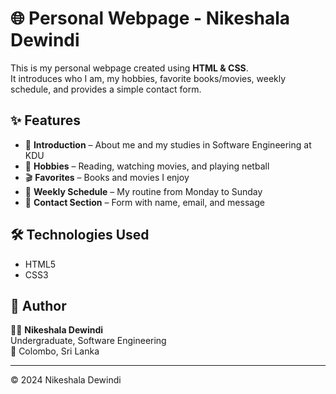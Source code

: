 # 🌐 Personal Webpage - Nikeshala Dewindi

This is my personal webpage created using **HTML & CSS**.  
It introduces who I am, my hobbies, favorite books/movies, weekly schedule, and provides a simple contact form.  

## ✨ Features
- 📖 **Introduction** – About me and my studies in Software Engineering at KDU  
- 🎯 **Hobbies** – Reading, watching movies, and playing netball  
- 🎬 **Favorites** – Books and movies I enjoy  
- 📅 **Weekly Schedule** – My routine from Monday to Sunday  
- 📩 **Contact Section** – Form with name, email, and message  

## 🛠️ Technologies Used
- HTML5  
- CSS3  

## 📌 Author
👩‍💻 **Nikeshala Dewindi**  
Undergraduate, Software Engineering  
📍 Colombo, Sri Lanka  

---

© 2024 Nikeshala Dewindi
